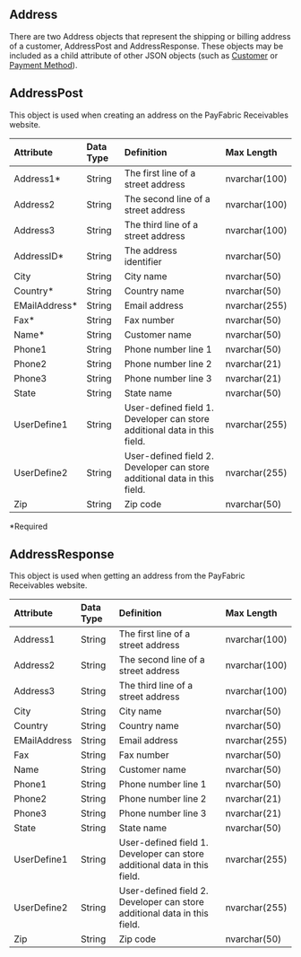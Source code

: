 ## Address
There are two Address objects that represent the shipping or billing address of a customer, AddressPost and AddressResponse. These objects may be included as a child attribute of other JSON objects (such as [Customer](Customer.md) or [Payment Method](PaymentMethod.md)).


## AddressPost
This object is used when creating an address on the PayFabric Receivables website.

| Attribute | Data Type | Definition | Max Length |
| :----------- | :--------- | :--------- | :--------- |
| Address1\* | String | The first line of a street address | nvarchar(100) |
| Address2 | String | The second line of a street address | nvarchar(100) |
| Address3 | String | The third line of a street address | nvarchar(100) |
| AddressID\* | String | The address identifier | nvarchar(50) |
| City | String | City name | nvarchar(50) |
| Country\* | String | Country name | nvarchar(50) |
| EMailAddress\* | String | Email address | nvarchar(255) |
| Fax\* | String | Fax number | nvarchar(50) |
| Name\* | String | Customer name | nvarchar(50) |
| Phone1 | String | Phone number line 1 | nvarchar(50) |
| Phone2 | String | Phone number line 2 | nvarchar(21) |
| Phone3 | String | Phone number line 3 | nvarchar(21) |
| State | String | State name | nvarchar(50) |
| UserDefine1 | String | User-defined field 1. Developer can store additional data in this field. | nvarchar(255) |
| UserDefine2 | String | User-defined field 2. Developer can store additional data in this field. | nvarchar(255) |
| Zip | String | Zip code | nvarchar(50) |
\*Required


## AddressResponse
This object is used when getting an address from the PayFabric Receivables website.

| Attribute | Data Type | Definition | Max Length |
| :----------- | :--------- | :--------- | :--------- |
| Address1 | String | The first line of a street address | nvarchar(100) |
| Address2 | String | The second line of a street address | nvarchar(100) |
| Address3 | String | The third line of a street address | nvarchar(100) |
| City | String | City name | nvarchar(50) |
| Country | String | Country name | nvarchar(50) |
| EMailAddress | String | Email address | nvarchar(255) |
| Fax | String | Fax number | nvarchar(50) |
| Name | String | Customer name | nvarchar(50) |
| Phone1 | String | Phone number line 1 | nvarchar(50) |
| Phone2 | String | Phone number line 2 | nvarchar(21) |
| Phone3 | String | Phone number line 3 | nvarchar(21) |
| State | String | State name | nvarchar(50) |
| UserDefine1 | String | User-defined field 1. Developer can store additional data in this field. | nvarchar(255) |
| UserDefine2 | String | User-defined field 2. Developer can store additional data in this field. | nvarchar(255) |
| Zip | String | Zip code | nvarchar(50) |
